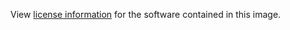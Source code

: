 View [license information](http://www.geonetwork-opensource.org/manuals/trunk/eng/users/overview/license.html) for the software contained in this image.
